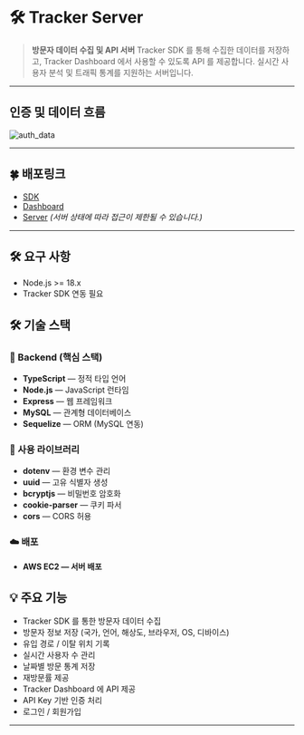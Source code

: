 # 🛠️ Tracker Server

> **방문자 데이터 수집 및 API 서버**
> Tracker SDK 를 통해 수집한 데이터를 저장하고, Tracker Dashboard 에서 사용할 수 있도록 API 를 제공합니다.
> 실시간 사용자 분석 및 트래픽 통계를 지원하는 서버입니다.

---

## 인증 및 데이터 흐름

![auth_data](https://github.com/user-attachments/assets/1456bf4b-6f3d-4488-b378-61680a3de8aa)

---

## 🍀 배포링크

- [SDK](https://www.npmjs.com/package/tracker-sdk-nemo?activeTab=readme)
- [Dashboard](https://tracker-dashboard.site/login)
- [Server](https://tracker-server.site) _(서버 상태에 따라 접근이 제한될 수 있습니다.)_

---

## 🛠️ 요구 사항

- Node.js >= 18.x
- Tracker SDK 연동 필요

## 🛠️ 기술 스택

### 🚀 Backend (핵심 스택)

- **TypeScript** — 정적 타입 언어
- **Node.js** — JavaScript 런타임
- **Express** — 웹 프레임워크
- **MySQL** — 관계형 데이터베이스
- **Sequelize** — ORM (MySQL 연동)

### 🧩 사용 라이브러리

- **dotenv** — 환경 변수 관리
- **uuid** — 고유 식별자 생성
- **bcryptjs** — 비밀번호 암호화
- **cookie-parser** — 쿠키 파서
- **cors** — CORS 허용

### ☁️ 배포

- **AWS EC2 — 서버 배포**

## 💡 주요 기능

- Tracker SDK 를 통한 방문자 데이터 수집
- 방문자 정보 저장 (국가, 언어, 해상도, 브라우저, OS, 디바이스)
- 유입 경로 / 이탈 위치 기록
- 실시간 사용자 수 관리
- 날짜별 방문 통계 저장
- 재방문률 제공
- Tracker Dashboard 에 API 제공
- API Key 기반 인증 처리
- 로그인 / 회원가입

---
